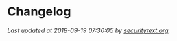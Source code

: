 # Changelog

_Last updated at 2018-09-19 07:30:05 by [securitytext.org](https://securitytext.org)._
